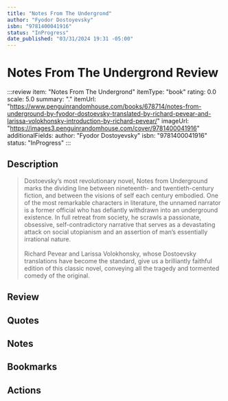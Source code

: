 ```yaml
---
title: "Notes From The Undergrond"
author: "Fyodor Dostoyevsky"
isbn: "9781400041916"
status: "InProgress"
date_published: "03/31/2024 19:31 -05:00"
---
```


# Notes From The Undergrond Review

:::review
item: "Notes From The Undergrond"
itemType: "book"
rating: 0.0
scale: 5.0
summary: "."
itemUrl: "https://www.penguinrandomhouse.com/books/678714/notes-from-underground-by-fyodor-dostoevsky-translated-by-richard-pevear-and-larissa-volokhonsky-introduction-by-richard-pevear/"
imageUrl: "https://images3.penguinrandomhouse.com/cover/9781400041916"
additionalFields:
  author: "Fyodor Dostoyevsky"
  isbn: "9781400041916"
  status: "InProgress"
:::

## Description

> Dostoevsky’s most revolutionary novel, Notes from Underground marks the dividing line between nineteenth- and twentieth-century fiction, and between the visions of self each century embodied. One of the most remarkable characters in literature, the unnamed narrator is a former official who has defiantly withdrawn into an underground existence. In full retreat from society, he scrawls a passionate, obsessive, self-contradictory narrative that serves as a devastating attack on social utopianism and an assertion of man’s essentially irrational nature.  
> <br>
> Richard Pevear and Larissa Volokhonsky, whose Dostoevsky translations have become the standard, give us a brilliantly faithful edition of this classic novel, conveying all the tragedy and tormented comedy of the original.  

## Review

## Quotes

## Notes

## Bookmarks

## Actions
